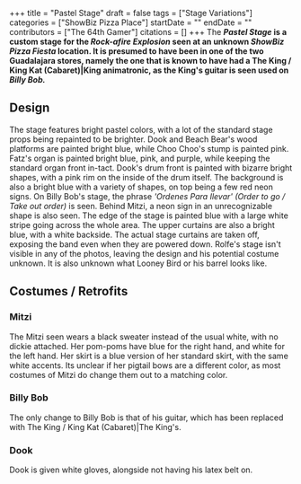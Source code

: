 +++
title = "Pastel Stage"
draft = false
tags = ["Stage Variations"]
categories = ["ShowBiz Pizza Place"]
startDate = ""
endDate = ""
contributors = ["The 64th Gamer"]
citations = []
+++
The ***Pastel Stage* is a custom stage for the *Rock-afire Explosion* seen at an unknown *ShowBiz Pizza Fiesta* location.
It is presumed to have been in one of the two Guadalajara stores, namely the one that is known to have had a The King / King Kat (Cabaret)|King animatronic, as the King's guitar is seen used on *Billy Bob.***

## Design

The stage features bright pastel colors, with a lot of the standard stage props being repainted to be brighter. Dook and Beach Bear's wood platforms are painted bright blue, while Choo Choo's stump is painted pink. Fatz's organ is painted bright blue, pink, and purple, while keeping the standard organ front in-tact. Dook's drum front is painted with bizarre bright shapes, with a pink rim on the inside of the drum itself.
The background is also a bright blue with a variety of shapes, on top being a few red neon signs. On Billy Bob's stage, the phrase *'Ordenes Para Ilevar' (Order to go / Take out order)* is seen. Behind Mitzi, a neon sign in an unrecognizable shape is also seen. The edge of the stage is painted blue with a large white stripe going across the whole area.
The upper curtains are also a bright blue, with a white backside. The actual stage curtains are taken off, exposing the band even when they are powered down.
Rolfe's stage isn't visible in any of the photos, leaving the design and his potential costume unknown. It is also unknown what Looney Bird or his barrel looks like.

## Costumes / Retrofits

### Mitzi

The Mitzi seen wears a black sweater instead of the usual white, with no dickie attached. Her pom-poms have blue for the right hand, and white for the left hand. Her skirt is a blue version of her standard skirt, with the same white accents. Its unclear if her pigtail bows are a different color, as most costumes of Mitzi do change them out to a matching color.

### Billy Bob

The only change to Billy Bob is that of his guitar, which has been replaced with The King / King Kat (Cabaret)|The King's.

### Dook

Dook is given white gloves, alongside not having his latex belt on.
